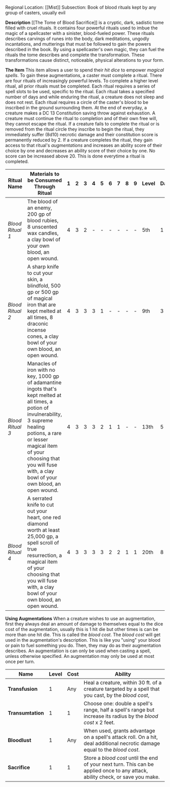 Regional Location: [[Mist]]
Subsection: Book of blood rituals kept by any group of casters, usually evil

**Description**
[[The Tome of Blood Sacrifice]] is a cryptic, dark, sadistic tome filled with cruel rituals. It contains four powerful rituals used to imbue the magic of a spellcaster with a sinister, blood-fueled power. These rituals describes carvings of runes into the body, dark meditations, ungodly incantations, and mutterings that must be followed to gain the powers described in the book. By using a spellcaster's own magic, they can fuel the rituals the tome describes and complete the transformation. These transformations cause distinct, noticeable, physical alterations to your form. 

**The Item**
This item allows a user to spend their *hit dice* to empower *magical spells*. To gain these augmentations, a caster must complete a ritual. There are four rituals of increasingly powerful levels. To complete a higher level ritual, all prior rituals must be completed. Each ritual requires a series of spell slots to be used, specific to the ritual. Each ritual takes a specified number of days and while enduring the ritual, a creature does not sleep and does not rest. Each ritual requires a circle of the caster's blood to be inscribed in the ground surrounding them. At the end of everyday, a creature makes a DC 13 Constitution saving throw against exhaustion. A creature must continue the ritual to completion and of their own free will, they cannot escape the ritual. If a creature fails to complete the ritual or is removed from the ritual circle they inscribe to begin the ritual, they immediately suffer (8d10) necrotic damage and their constitution score is permanently reduced by 2. If a creature completes the ritual, they gain access to that ritual's *augmentations* and increases an ability score of their choice by one and decreases an ability score of their choice by one. No score can be increased above 20. This is done everytime a ritual is completed. 

| Ritual Name      | Materials to be Consumed Through Ritual                                                                                                                                                                                                                                   | 1   | 2   | 3   | 4   | 5   | 6   | 7   | 8   | 9   | Level | Days |
| ---------------- | ------------------------------------------------------------------------------------------------------------------------------------------------------------------------------------------------------------------------------------------------------------------------- | --- | --- | --- | --- | --- | --- | --- | --- | --- | ----- | ---- |
| *Blood Ritual 1* | The blood of an enemy, 200 gp of blood rubies, 8 unscented wax candles, a clay bowl of your own blood, an open wound.                                                                                                                                                     | 4   | 3   | 2   | -   | -   | -   | -   | -   | -   | 5th   | 1    |
| *Blood Ritual 2* | A sharp knife to cut your skin, a blindfold, 500 gp or 500 gp of magical iron that are kept melted at all times, 8 draconic incense cones, a clay bowl of your own blood, an open wound.                                                                                  | 4   | 3   | 3   | 3   | 1   | -   | -   | -   | -   | 9th   | 3    |
| *Blood Ritual 3* | Manacles of iron with no key, 1000 gp of adamantine ingots that's kept melted at all times, a potion of invulnerability, 3 supreme healing potions, a rare or lesser magical item of your choosing that you will fuse with, a clay bowl of your own blood, an open wound. | 4   | 3   | 3   | 3   | 2   | 1   | 1   | -   | -   | 13th  | 5    |
| *Blood Ritual 4* | A serrated knife to cut out your heart, one red diamond worth at least 25,000 gp, a spell scroll of true resurrection, a magical item of your choosing that you will fuse with, a clay bowl of your own blood, an open wound.                                             | 4   | 3   | 3   | 3   | 3   | 2   | 2   | 1   | 1   | 20th  | 8    |
**Using Augmentations**
When a creature wishes to use an augmentation, first they always deal an amount of damage to themselves equal to the dice cost of the augmentation, usually this is 1 hit die but other times is can be more than one hit die. This is called the *blood cost*. The *blood cost* will get used in the augmentation's description. This is like you "using" your blood or pain to fuel something you do. Then, they may do as their augmentation describes. An augmentation is can only be used when casting a spell, unless otherwise specified. An augmentation may only be used at most once per turn.  

| Name              | Level | Cost | Ability                                                                                                                        |
| ----------------- | ----- | ---- | ------------------------------------------------------------------------------------------------------------------------------ |
| **Transfusion**   | 1     | Any  | Heal a creature, within 30 ft. of a creature targeted by a spell that you cast, by the *blood cost*,                           |
| **Transumtation** | 1     | 1    | Choose one: double a spell's range, half a spell's range but increase its radius by the *blood cost* x 2 feet.                 |
| **Bloodlust**     | 1     | Any  | When used, grants advantage on a spell's attack roll. On a hit, deal additional necrotic damage equal to the *blood cost*.     |
| **Sacrifice**     | 1     | 1    | Store a *blood cost* until the end of your next turn. This can be applied once to any attack, ability check, or save you make. |
